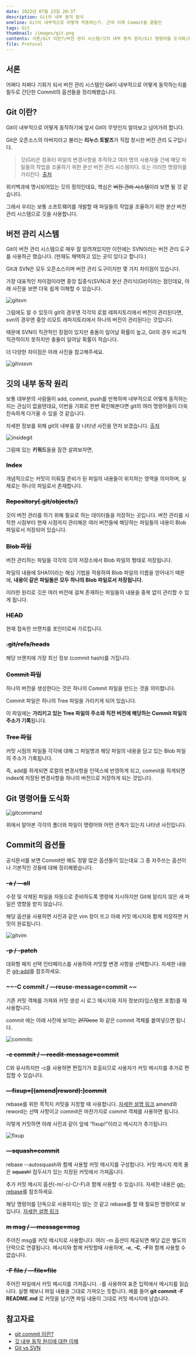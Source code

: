 ```yaml
---
date: 2022년 07월 23일 20:37
description: Git의 내부 동작 방식
oneline: Git이 내부적으로 어떻게 작동하는가. 근데 이제 Commit을 곁들인
tags: Git
thumbnail: /images/git.png
contents: 서론/Git 이란?/버전 관리 시스템/깃의 내부 동작 원리/Git 명령어들 도식화/Commit의 옵션들
file: Protocol
---
```


## 서론

어쩌다 저쩌다 기회가 되서 버전 관리 시스템인 ~~Git~~이 내부적으로 어떻게 동작하는지를 필두로 간단한 Commit의 옵션들을 정리해봤습니다.

## Git 이란?
    
Git이 내부적으로 어떻게 동작하기에 앞서 Git이 무엇인지 알아보고 넘어가려 합니다.

Git은 오픈소스의 아버지라고 불리는 **리누스 토발즈**가 직접 창시한 버전 관리 도구입니다.

> 깃(Git)은 컴퓨터 파일의 변경사항을 추적하고 여러 명의 사용자들 간에 해당 파일들의 작업을 조율하기 위한 분산 버전 관리 시스템이다. 또는 이러한 명령어를 가리킨다. [출처](https://ko.wikipedia.org/wiki/%EA%B9%83_(%EC%86%8C%ED%94%84%ED%8A%B8%EC%9B%A8%EC%96%B4)) 

위키백과에 명시되어있는 깃의 정의인데요, 핵심은 ~~버전 관리 시스템~~이라 보면 될 것 같습니다.

그래서 우리는 보통 소프트웨어를 개발할 때 파일들의 작업을 조율하기 위한 분산 버전 관리 시스템으로 깃을 사용합니다.

## 버전 관리 시스템

Git이 버전 관리 시스템으로 매우 잘 알려져있지만 이전에는 SVN이라는 버전 관리 도구를 사용하곤 했습니다. (현재도 채택하고 있는 곳이 있다고 합니다.)

Git과 SVN은 모두 오픈소스이며 버전 관리 도구이지만 몇 가지 차이점이 있습니다.

가장 대표적인 차이점이라면 중앙 집중식(SVN)과 분산 관리식(Git)이라는 점인데요, 아래 사진을 보면 더욱 쉽게 이해할 수 있습니다.

<img alt="gitsvn" src="/images/gitsvn.png"/>
    
그림에도 알 수 있듯이 git의 경우엔 각각의 로컬 레파지토리에서 버전이 관리된다면, svn의 경우엔 중앙 리모트 레파지토리에서 하나의 버전이 관리된다는 것입니다.

때문에 SVN이 직관적인 장점이 있지만 충돌이 일어날 확률이 높고, Git의 경우 비교적 직관적이지 못하지만 충돌이 일어날 확률이 적습니다.

더 다양한 차이점은 아래 사진을 참고해주세요.

<img alt="gitvssvn" src="/images/gitvssvn.png"/>

## 깃의 내부 동작 원리

보통 대부분의 사람들이 add, commit, push를 반복하며 내부적으로 어떻게 동작하는지는 관심이 없을텐데요, 이번을 기회로 한번 확인해본다면 git의 여러 명령어들이 더욱 친숙하게 다가올 수 있을 것 같습니다.

자세한 정보를 위해 git의 내부를 잘 나타낸 사진을 먼저 보겠습니다. [출처](https://it-eldorado.tistory.com/4)

<img alt="insidegit" src="/images/insidegit.png"/>
    
그림에 있는 **키워드**들을 잠깐 살펴보자면,

### ~~Index~~

개념적으로는 커밋이 이뤄질 준비가 된 파일의 내용들이 위치하는 영역을 의미하며, 실제로는 하나의 파일로서 존재합니다.

### ~~Repository(.git/objects/)~~

깃이 버전 관리를 하기 위해 필요로 하는 데이터들을 저장하는 곳입니다. 버전 관리를 시작한 시점부터 현재 시점까지 관리해온 여러 버전들에 해당하는 파일들의 내용이 Blob 파일로서 저장되어 있습니다.

### ~~Blob 파일~~

버전 관리하는 파일들 각각의 깃의 저장소에서 Blob 파일의 형태로 저장됩니다. 

파일의 내용에 SHA1이라는 해싱 기법을 적용하여 Blob 파일의 이름을 얻어내기 때문에, **내용이 같은 파일들은 모두 하나의 Blob 파일로서 저장됩니다.** 

이러한 원리로 깃은 여러 버전에 걸쳐 존재하는 파일들의 내용을 중복 없이 관리할 수 있게 됩니다.

### ~~HEAD~~

현재 접속한 브랜치를 포인터로써 가르킵니다.

### ~~.git/refs/heads~~

해당 브랜치에 가장 최신 정보 (commit hash)를 가집니다.

### ~~Commit 파일~~

하나의 버전을 생성한다는 것은 하나의 Commit 파일을 만드는 것을 의미합니다. 

Commit 파일은 하나의 Tree 파일을 가리키게 되어 있습니다. 

이 파일에는 **가리키고 있는 Tree 파일의 주소와 직전 버전에 해당하는 Commit 파일의 주소가 기록**됩니다.

### ~~Tree 파일~~

커밋 시점의 파일들 각각에 대해 그 파일명과 해당 파일의 내용을 담고 있는 Blob 파일의 주소가 기록됩니다. 

즉, add를 하게되면 로컬의 변경사항을 인덱스에 반영하게 되고, commit을 하게되면 index에 저장된 변경사항을 하나의 버전으로 저장하게 되는 것입니다.

## Git 명령어들 도식화

<img alt="gitcommand" src="/images/gitcommand.png"/>

위에서 알아본 각각의 폴더와 파일이 명령어와 어떤 관계가 있는지 나타낸 사진입니다.

## Commit의 옵션들

공식문서를 보면 Commit만 해도 정말 많은 옵션들이 있는데요 그 중 자주쓰는 옵션이나 기본적인 것들에 대해 정리해봤습니다.

### ~~-a / —all~~

수정 및 삭제된 파일을 자동으로 준비하도록 명령에 지시하지만 Git에 알리지 않은 새 파일은 영향을 받지 않습니다. 

해당 옵션을 사용하면 사진과 같은 vim 창이 뜨고 아래 커밋 메시지와 함께 저장하면 커밋이 완료됩니다.
        

<img alt="gitvim" src="/images/gitvim.png"/>

### ~~-p / -patch~~

 대화형 패치 선택 인터페이스를 사용하여 커밋할 변경 사항을 선택합니다. 자세한 내용은 [git-add](https://git-scm.com/docs/git-add)를 참조하세요.

### ~~-C commit / —reuse-message=commit ~~

 기존 커밋 객체를 가져와 커밋 생성 시 로그 메시지와 저자 정보(타임스탬프 포함)를 재사용합니다. 

commit 에는 아래 사진에 보이는 ~~2f70cec~~ 와 같은 commit 객체를 붙여넣으면 됩니다.

<img alt="commitc" src="/images/commitc.png"/>

### ~~-c commit / —reedit-message=commit~~

C와 유사하지만 -c를 사용하면 편집기가 호출되므로 사용자가 커밋 메시지를 추가로 편집할 수 있습니다.

### ~~—fixup=[(amend|reword):]commit~~

rebase를 위한 목적지 커밋을 지정할 때 사용합니다. [자세한 설명 링크](https://enghqii.tistory.com/54) amend와 reword는 선택 사항이고 commit은 마찬가지로 commit 객체를 사용하면 됩니다. 

이렇게 커밋하면 아래 사진과 같이 앞에 “fixup!”이라고 메시지가 추가됩니다.

<img alt="fixup" src="/images/fixup.png"/>

### ~~—squash=commit~~

rebase --autosquash와 함께 사용할 커밋 메시지를 구성합니다. 커밋 메시지 제목 줄은 ~~squash!~~ 접두사가 있는 지정된 커밋에서 가져옵니다. 

추가 커밋 메시지 옵션(-m/-c/-C/-F)과 함께 사용할 수 있습니다. 자세한 내용은 [git-rebase](https://git-scm.com/docs/git-rebase)를 참조하세요. 

해당 명령어를 단독으로 사용하지는 않는 것 같고 rebase를 할 때 필요한 명령어로 보입니다. [자세한 설명 링크](https://meetup.toast.com/posts/39)

### ~~m msg / —message=msg~~

주어진 msg를 커밋 메시지로 사용합니다. 여러 -m 옵션이 제공되면 해당 값은 별도의 단락으로 연결됩니다. 메시지와 함께 커밋할때 사용하며, **-c**, **-C**, **-F**와 함께 사용할 수 없습니다.

### ~~-F file / —file=file~~

주어진 파일에서 커밋 메시지를 가져옵니다. -를 사용하여 표준 입력에서 메시지를 읽습니다. 실행 해보니 파일 내용을 그대로 가져오는 듯합니다. 예를 들어 **git commit -F README.md** 로 커밋을 남기면 파일 내용이 그대로 커밋 메시지에 남습니다.

## 참고자료
<ul>
<li>
    <a href="https://steady-coding.tistory.com/277">git commit 이란?</a>
</li>
<li>
    <a href="https://it-eldorado.tistory.com/4">깃 내부 동작 원리에 대한 이해</a>
</li>
<li>
    <a href="https://dzzienki.tistory.com/46">Git vs SVN</a>
</li>
</ul>
